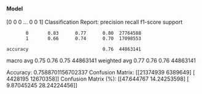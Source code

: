 #### Model
[0 0 0 ... 0 0 1]
Classification Report:
              precision    recall  f1-score   support

           0       0.83      0.77      0.80  27764588
           1       0.66      0.74      0.70  17098553

    accuracy                           0.76  44863141
   macro avg       0.75      0.76      0.75  44863141
weighted avg       0.77      0.76      0.76  44863141

Accuracy: 0.7588701156702337
Confusion Matrix:
[[21374939  6389649]
 [ 4428195 12670358]]
Confusion Matrix (%):
[[47.644767   14.24253598]
 [ 9.87045245 28.24224456]]

